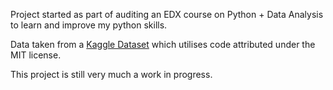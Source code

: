 Project started as part of auditing an EDX course on Python + Data Analysis to learn and improve my python skills.

Data taken from a [Kaggle Dataset](https://www.kaggle.com/datasets/fronkongames/steam-games-dataset/data) which utilises code attributed under the MIT license.

This project is still very much a work in progress.

